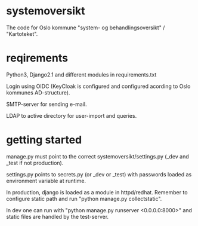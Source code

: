 # systemoversikt

The code for Oslo kommune "system- og behandlingsoversikt" / "Kartoteket".

# reqirements
Python3, Django2.1 and different modules in requirements.txt

Login using OIDC (KeyCloak is configured and configured acording to Oslo kommunes AD-structure).

SMTP-server for sending e-mail.

LDAP to active directory for user-import and queries.

# getting started
manage.py must point to the correct systemoversikt/settings.py (_dev and _test if not production).

settings.py points to secrets.py (or _dev or _test) with passwords loaded as environment variable at runtime.

In production, django is loaded as a module in httpd/redhat. Remember to configure static path and run "python manage.py collectstatic".

In dev one can run with "python manage.py runserver <0.0.0.0:8000>" and static files are handled by the test-server.

